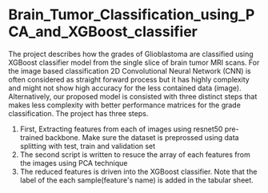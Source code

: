 # Brain_Tumor_Classification_using_PCA_and_XGBoost_classifier
The project describes how the grades of Glioblastoma are classified using XGBoost classifier model from the single slice of brain tumor MRI scans. For the image based classification 2D Convolutional Neural Network (CNN) is often considered as straight forward process but it has highly complexity and might not show high accuracy for the less contained data (image). Alternatively, our proposed model is consisted with three distinct steps that makes less complexity with better performance matrices for the grade classification. The project has three steps.
1. First, Extracting features from each of images using resnet50 pre-trained backbone. Make sure the dataset is preprossed using data splitting with test, train and validation set
2. The second script is written to resuce  the array of each features from the images using PCA technique
3.  The reduced features is driven into the XGBoost classifier. Note that the label of the each sample(feature's name) is added in the tabular sheet.   
